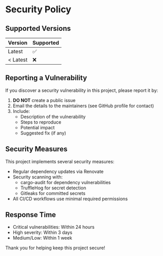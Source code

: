 # Security Policy

## Supported Versions

| Version | Supported          |
| ------- | ------------------ |
| Latest  | :white_check_mark: |
| < Latest| :x:                |

## Reporting a Vulnerability

If you discover a security vulnerability in this project, please report it by:

1. **DO NOT** create a public issue
2. Email the details to the maintainers (see GitHub profile for contact)
3. Include:
   - Description of the vulnerability
   - Steps to reproduce
   - Potential impact
   - Suggested fix (if any)

## Security Measures

This project implements several security measures:

- Regular dependency updates via Renovate
- Security scanning with:
  - cargo-audit for dependency vulnerabilities
  - TruffleHog for secret detection
  - Gitleaks for committed secrets
- All CI/CD workflows use minimal required permissions

## Response Time

- Critical vulnerabilities: Within 24 hours
- High severity: Within 3 days
- Medium/Low: Within 1 week

Thank you for helping keep this project secure!